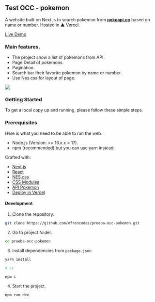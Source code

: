 ## Test OCC - pokemon

A website built on Next.js to search pokemon from **[pokeapi.co](https://pokeapi.co/)** based on name or number. Hosted in ▲ Vercel.

[Live Demo](https://prueba-occ-pokemon.vercel.app/)

### Main features.

- The project show a list of pokemons from API.
- Page Detail of pokemons.
- Pagination.
- Search bar their favorite pokemon by name or number.
- Use Nes.css for layout of page.

![](https://res.cloudinary.com/efrencodes/image/upload/v1666194589/github.com/%20prueba-occ-pokemon/prueba-occ-pokemon.png)

### Getting Started

To get a local copy up and running, please follow these simple steps.

### Prerequisites

Here is what you need to be able to run the web.

- Node.js (Version: >= 16.x.x < 17).
- npm (recommended) but you can use yarn instead.

Crafted with:

- [Next.js](https://nextjs.org/docs/getting-started)
- [React](https://reactjs.org/docs/getting-started.html)
- [NES.css](https://nostalgic-css.github.io/NES.css/)
- [CSS Modules](https://nextjs.org/docs/basic-features/built-in-css-support)
- [API Pokemon](https://pokeapi.co/)
- [Deploy in Vercel](https://vercel.com/)

#### Development

1. Clone the repository.

```sh
git clone https://github.com/efrencodes/prueba-occ-pokemon.git
```

2. Go to project folder.

```sh
cd prueba-occ-pokemon
```

3. Install dependencies from `package.json`.

```sh
yarn install

# or

npm i
```

4. Start the project.

```sh
npm run dev
```
